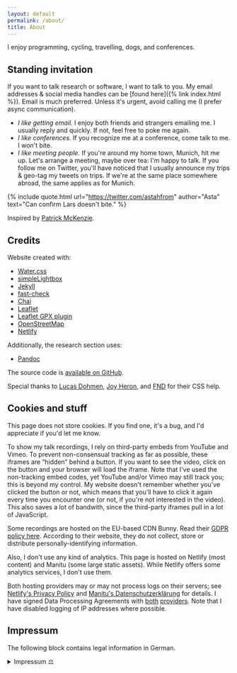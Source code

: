 ```yaml
---
layout: default
permalink: /about/
title: About
---
```


I enjoy programming, cycling, travelling, dogs, and conferences.

## Standing invitation

If you want to talk research or software, I want to talk to you.
My email addresses & social media handles can be [found here]({% link index.html %}).
Email is much preferred. Unless it's urgent, avoid calling me (I prefer async communication).

* _I like getting email._
  I enjoy both friends and strangers emailing me.
  I usually reply and quickly.
  If not, feel free to poke me again.
* _I like conferences._
  If you recognize me at a conference, come talk to me.
  I won't bite.
* _I like meeting people._
  If you're around my home town, Munich, hit me up.
  Let's arrange a meeting, maybe over tea: I'm happy to talk.
  If you follow me on Twitter, you'll have noticed that I usually announce my trips &amp; geo-tag my tweets on trips.
  If we're at the same place somewhere abroad, the same applies as for Munich.

{% include quote.html url="https://twitter.com/astahfrom" author="Asta" text="Can confirm Lars doesn't bite." %}

Inspired by [Patrick McKenzie](https://www.kalzumeus.com/standing-invitation/).

## Credits

Website created with:

* <a href="https://watercss.kognise.dev/">Water.css</a>
* <a href="https://github.com/dbrekalo/simpleLightbox/">simpleLightbox</a>
* <a href="https://jekyllrb.com/">Jekyll</a>
* <a href="https://github.com/dubzzz/fast-check/">fast-check</a>
* <a href="https://www.chaijs.com/">Chai</a>
* <a href="https://leafletjs.com/">Leaflet</a>
* <a href="https://github.com/mpetazzoni/leaflet-gpx">Leaflet GPX plugin</a>
* <a href="https://www.openstreetmap.org/">OpenStreetMap</a>
* <a href="https://www.netlify.com/">Netlify</a>

Additionally, the research section uses:

* [Pandoc](https://pandoc.org/)

The source code is [available on GitHub](https://github.com/larsrh/website).

Special thanks to [Lucas Dohmen](https://lucas.dohmen.io/), [Joy Heron](https://joyheron.com/), and [FND](https://prepitaph.org/) for their CSS help.

## Cookies and stuff

<div class="hyphenate" markdown="1">

This page does not store cookies.
If you find one, it's a bug, and I'd appreciate if you'd let me know.

To show my talk recordings, I rely on third-party embeds from YouTube and Vimeo.
To prevent non-consensual tracking as far as possible, these iframes are “hidden” behind a button.
If you want to see the video, click on the button and your browser will load the iframe.
Note that I've used the non-tracking embed codes, yet YouTube and/or Vimeo may still track you; this is beyond my control.
My website doesn't remember whether you've clicked the button or not, which means that you'll have to click it again every time you encounter one (or not, if you're not interested in the video).
This also saves a lot of bandwith, since the third-party iframes pull in a lot of JavaScript.

Some recordings are hosted on the EU-based CDN Bunny.
Read their [GDPR policy here](https://bunny.net/gdpr/).
According to their website, they do not collect, store or distribute personally-identifying information.

Also, I don't use any kind of analytics.
This page is hosted on Netlify (most content) and Manitu (some large static assets).
While Netlify offers some analytics services, I don't use them.

Both hosting providers may or may not process logs on their servers; see [Netlify's Privacy Policy](https://www.netlify.com/privacy) and [Manitu's Datenschutzerklärung](https://www.manitu.de/datenschutz/) for details.
I have signed Data Processing Agreements with [both](https://www.netlify.com/gdpr-ccpa) [providers](https://www.manitu.de/unternehmen/eu-datenschutz-grundverordnung-dsgvo/).
Note that I have disabled logging of IP addresses where possible.

</div>

## Impressum

The following block contains legal information in German.

<details lang="de" class="hyphenate" markdown="1">
  <summary>Impressum ⚖️</summary>

### Gesetzliche Angaben

Lars Hupel<br>
Im Dorfe 16<br>
99438 Bad Berka

#### Kontakt

Telefon: 036209317<br>
E-Mail: &#x6C;&#x61;&#x72;&#x73;&#x40;&#x68;&#x75;&#x70;&#x65;&#x6C;&#x2E;&#x69;&#x6E;&#x66;&#x6F;

#### Verantwortlich für den Inhalt nach § 55 Abs. 2 RStV

Lars Hupel<br>
Im Dorfe 16<br>
99438 Bad Berka

#### Haftungsausschluss

##### Haftung für Inhalte

Die Inhalte unserer Seiten wurden mit größter Sorgfalt erstellt. Für die Richtigkeit, Vollständigkeit und Aktualität der Inhalte können wir jedoch keine Gewähr übernehmen. Als Diensteanbieter sind wir für eigene Inhalte auf diesen Seiten nach den allgemeinen Gesetzen verantwortlich. Als Diensteanbieter sind wir jedoch nicht verpflichtet, übermittelte oder gespeicherte fremde Informationen zu überwachen oder nach Umständen zu forschen, die auf eine rechtswidrige Tätigkeit hinweisen. Verpflichtungen zur Entfernung oder Sperrung der Nutzung von Informationen nach den allgemeinen Gesetzen bleiben hiervon unberührt. Eine diesbezügliche Haftung ist jedoch erst ab dem Zeitpunkt der Kenntnis einer konkreten Rechtsverletzung möglich. Bei Bekanntwerden von entsprechenden Rechtsverletzungen werden wir diese Inhalte umgehend entfernen.

##### Haftung für Links

Unser Angebot enthält Links zu externen Webseiten Dritter, auf deren Inhalte wir keinen Einfluss haben. Deshalb können wir für diese fremden Inhalte auch keine Gewähr übernehmen. Für die Inhalte der verlinkten Seiten ist stets der jeweilige Anbieter oder Betreiber der Seiten verantwortlich. Die verlinkten Seiten wurden zum Zeitpunkt der Verlinkung auf mögliche Rechtsverstöße überprüft. Rechtswidrige Inhalte waren zum Zeitpunkt der Verlinkung nicht erkennbar. Eine permanente inhaltliche Kontrolle der verlinkten Seiten ist jedoch ohne konkrete Anhaltspunkte einer Rechtsverletzung nicht zumutbar. Bei Bekanntwerden von Rechtsverletzungen werden wir derartige Links umgehend entfernen.

##### Datenschutz

Die Nutzung unserer Webseite ist in der Regel ohne Angabe personenbezogener Daten möglich. Soweit auf unseren Seiten personenbezogene Daten (beispielsweise Name, Anschrift oder eMail-Adressen) erhoben werden, erfolgt dies, soweit möglich, stets auf freiwilliger Basis. Diese Daten werden ohne Ihre ausdrückliche Zustimmung nicht an Dritte weitergegeben.
Wir weisen darauf hin, dass die Datenübertragung im Internet (z.B. bei der Kommunikation per E-Mail) Sicherheitslücken aufweisen kann. Ein lückenloser Schutz der Daten vor dem Zugriff durch Dritte ist nicht möglich.
Der Nutzung von im Rahmen der Impressumspflicht veröffentlichten Kontaktdaten durch Dritte zur Übersendung von nicht ausdrücklich angeforderter Werbung und Informationsmaterialien wird hiermit ausdrücklich widersprochen. Die Betreiber der Seiten behalten sich ausdrücklich rechtliche Schritte im Falle der unverlangten Zusendung von Werbeinformationen, etwa durch Spam-Mails, vor.

Website-Impressum von impressum-generator.de.
</details>
